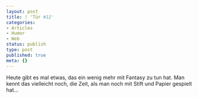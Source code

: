```yaml
---
layout: post
title: ! 'Tür #12'
categories:
- Articles
- Humor
- Web
status: publish
type: post
published: true
meta: {}
---
```

Heute gibt es mal etwas, das ein wenig mehr mit Fantasy zu tun hat. Man kennt das vielleicht noch, die Zeit, als man noch mit Stift und Papier gespielt hat...

<object width="425" height="344"><param name="movie" value="http://www.youtube.com/v/fiTEHqAeanw&hl=en&fs=1"></param><param name="allowFullScreen" value="true"></param><param name="allowscriptaccess" value="always"></param><embed src="http://www.youtube.com/v/fiTEHqAeanw&hl=en&fs=1" type="application/x-shockwave-flash" allowscriptaccess="always" allowfullscreen="true" width="425" height="344"></embed></object>
